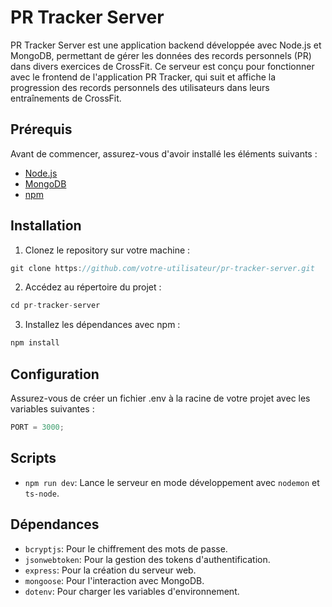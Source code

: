 # PR Tracker Server

PR Tracker Server est une application backend développée avec Node.js et MongoDB, permettant de gérer les données des records personnels (PR) dans divers exercices de CrossFit. Ce serveur est conçu pour fonctionner avec le frontend de l'application PR Tracker, qui suit et affiche la progression des records personnels des utilisateurs dans leurs entraînements de CrossFit.

## Prérequis

Avant de commencer, assurez-vous d'avoir installé les éléments suivants :

- [Node.js](https://nodejs.org/)
- [MongoDB](https://www.mongodb.com/)
- [npm](https://www.npmjs.com/)

## Installation

1. Clonez le repository sur votre machine :

```ts
git clone https://github.com/votre-utilisateur/pr-tracker-server.git
```

2. Accédez au répertoire du projet :

```ts
cd pr-tracker-server
```

3. Installez les dépendances avec npm :

```ts
npm install
```

## Configuration

Assurez-vous de créer un fichier .env à la racine de votre projet avec les variables suivantes :

```ts
PORT = 3000;
```

## Scripts

- `npm run dev`: Lance le serveur en mode développement avec `nodemon` et `ts-node`.

## Dépendances

- `bcryptjs`: Pour le chiffrement des mots de passe.
- `jsonwebtoken`: Pour la gestion des tokens d'authentification.
- `express`: Pour la création du serveur web.
- `mongoose`: Pour l'interaction avec MongoDB.
- `dotenv`: Pour charger les variables d'environnement.
